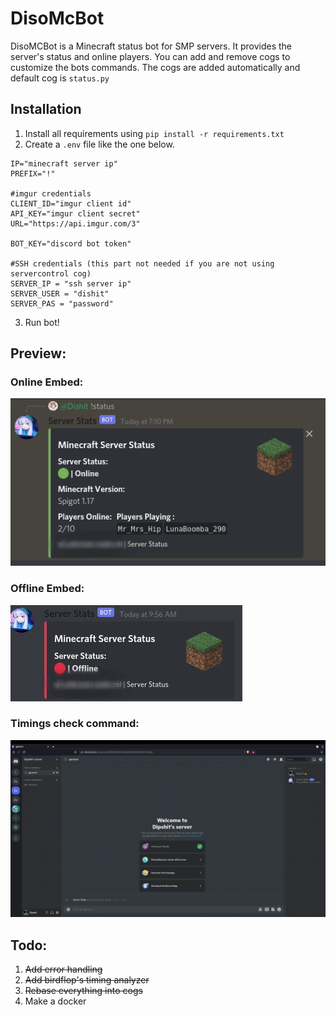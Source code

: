 DisoMcBot
======

DisoMCBot is a Minecraft status bot for SMP servers. It provides the server's status and online players. You can add and remove cogs to customize the bots commands. The cogs are added automatically and default cog is `status.py`

## Installation
1. Install all requirements using `pip install -r requirements.txt`
2. Create a `.env` file like the one below.
```
IP="minecraft server ip"
PREFIX="!"

#imgur credentials
CLIENT_ID="imgur client id"
API_KEY="imgur client secret"
URL="https://api.imgur.com/3"

BOT_KEY="discord bot token"

#SSH credentials (this part not needed if you are not using servercontrol cog)
SERVER_IP = "ssh server ip"
SERVER_USER = "dishit"
SERVER_PAS = "password"
```
3. Run bot!


## Preview:
### Online Embed:
![plot](./preview/image1.png)
### Offline Embed:
![plot](./preview/image2.jpg)
### Timings check command:
![plot](./preview/image3.gif)


## Todo:
1. ~~Add error handling~~
2. ~~Add birdflop's timing analyzer~~
3. ~~Rebase everything into cogs~~
4. Make a docker
